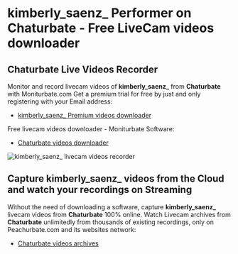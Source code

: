 # kimberly_saenz_ Performer on Chaturbate - Free LiveCam videos downloader

## Chaturbate Live Videos Recorder

Monitor and record livecam videos of **kimberly_saenz_** from **Chaturbate** with Moniturbate.com
Get a premium trial for free by just and only registering with your Email address:
* [kimberly_saenz_ Premium videos downloader](https://moniturbate.com/request-demo-licence-key.html)

Free livecam videos downloader - Moniturbate Software:
* [Chaturbate videos downloader](https://moniturbate.com/moniturbate-download-software.html)

![kimberly_saenz_ livecam videos recorder](https://peachurnet.com/templates/moniturbate-software.png)


## Capture kimberly_saenz_ videos from the Cloud and watch your recordings on Streaming

Without the need of downloading a software, capture **kimberly_saenz_** livecam videos from **Chaturbate** 100% online.
Watch Livecam archives from **Chaturbate** unlimitedly from thousands of existing recordings, only on Peachurbate.com and its websites network:
* [Chaturbate videos archives](https://peachurnet.com/)